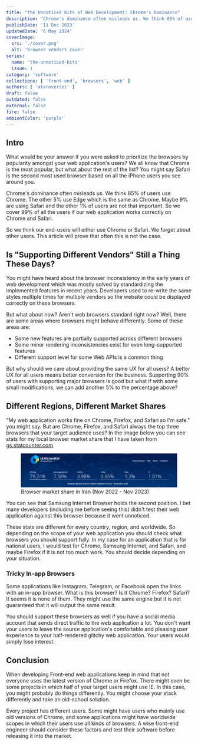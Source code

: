 ```yaml
---
title: "The Unnoticed Bits of Web Development: Chrome's Dominance"
description: "Chrome's dominance often misleads us. We think 85% of users use Chrome. But is that always the case?"
publishDate: '11 Dec 2023'
updatedDate: '6 May 2024'
coverImage:
  src: './cover.png'
  alt: 'browser vendors cover'
series:
  name: 'the-unnoticed-bits'
  issue: 1
category: 'software'
collections: [ 'front-end', 'browsers', 'web' ]
authors: [ 'atareversei' ]
draft: false
outdated: false
external: false
fire: false
ambientColor: 'purple'
---
```


## Intro

What would be your answer if you were asked to prioritize the browsers by popularity amongst your web application's
users? We all know that Chrome is the most popular, but what about the rest of the list? You might say Safari is the
second most used browser based on all the iPhone users you see around you.

Chrome's dominance often misleads us. We think 85% of users use Chrome. The other 5% use Edge which is the same as
Chrome. Maybe 9% are using Safari and the other 1% of users are not that important. So we cover 99% of all the users if
our web application works correctly on Chrome and Safari.

So we think our end-users will either use Chrome or Safari. We forget about other users. This article will prove that
often this is not the case.

## Is "Supporting Different Vendors" Still a Thing These Days?

You might have heard about the browser inconsistency in the early years of web development which was mostly solved by
standardizing the implemented features in recent years. Developers used to re-write the same styles multiple times for
multiple vendors so the website could be displayed correctly on these browsers.

But what about now? Aren't web browsers standard right now? Well, there are some areas where browsers might behave
differently. Some of these areas are:

- Some new features are partially supported across different browsers
- Some minor rendering inconsistencies exist for even long-supported features
- Different support level for some Web APIs is a common thing

But why should we care about providing the same UX for all users? A better UX for all users means better conversion for
the business. Supporting 90% of users with supporting major browsers is good but what if with some small modifications,
we can add another 5% to the percentage above?

## Different Regions, Different Market Shares

"My web application works fine on Chrome, Firefox, and Safari so I'm safe." you might say. But are Chrome, Firefox, and
Safari always the top three browsers that your target audience uses? In the image below you can see stats for my local
browser market share that I have taken from [gs.statcounter.com](https://gs.statcounter.com).

<figure>
    <img alt="gstat browser market share in Iran" src="/src/content/posts/software/browser-vendors/gstat.png" />
    <figcaption>
        Browser market share in Iran (Nov 2022 - Nov 2023)
    </figcaption>
</figure>

You can see that Samsung Internet Browser holds the second position. I bet many developers (including me before seeing
this) didn't test their web application against this browser because it went unnoticed.

These stats are different for every country, region, and worldwide. So depending on the scope of your web application
you should check what browsers you should support fully. In my case for an application that is for national users, I
would test for Chrome, Samsung Internet, and Safari, and maybe Firefox if it is not too much work. You should decide
depending on your situation.

### Tricky In-app Browsers

Some applications like Instagram, Telegram, or Facebook open the links with an in-app browser. What is this browser? Is
it Chrome? Firefox? Safari? It seems it is none of them. They might use the same engine but it is not guaranteed that it
will output the same result.

You should support these browsers as well if you have a social media account that sends direct traffic to the web
application a lot. You don't want your users to leave the source application's comfortable and pleasing user experience
to your half-rendered glitchy web application. Your users would simply lose interest.

## Conclusion

When developing Front-end web applications keep in mind that not everyone uses the latest version of Chrome or Firefox.
There might even be some projects in which half of your target users might use IE. In this case, you might probably do
things differently. You might choose your stack differently and take an old-school solution.

Every project has different users. Some might have users who mainly use old versions of Chrome, and some applications
might have worldwide scopes in which their users use all kinds of browsers. A wise front-end engineer should consider
these factors and test their software before releasing it into the market.
